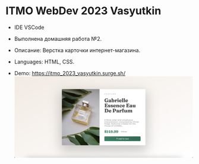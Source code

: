 # ITMO WebDev 2023 Vasyutkin

- IDE VSCode

- Выполнена домашняя работа №2.
- Описание: Верстка карточки интернет-магазина.
- Languages: HTML, CSS.
- Demo: https://itmo_2023_vasyutkin.surge.sh/
  <img src="img/screen.png">
